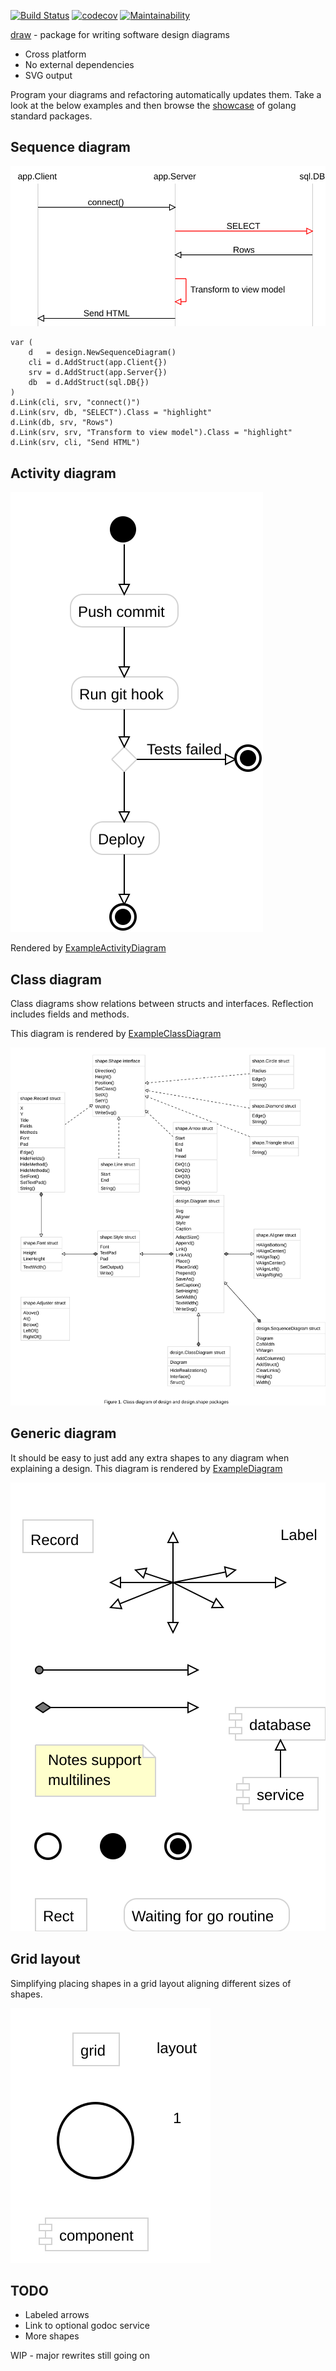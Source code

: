 [![Build Status](https://travis-ci.org/gregoryv/draw.svg?branch=master)](https://travis-ci.org/gregoryv/draw)
[![codecov](https://codecov.io/gh/gregoryv/draw/branch/master/graph/badge.svg)](https://codecov.io/gh/gregoryv/draw)
[![Maintainability](https://api.codeclimate.com/v1/badges/b0001c5ba7cd098b183d/maintainability)](https://codeclimate.com/github/gregoryv/draw/maintainability)

[draw](https://godoc.org/github.com/gregoryv/draw) - package for writing software design diagrams

- Cross platform
- No external dependencies
- SVG output

Program your diagrams and refactoring automatically updates them.
Take a look at the below examples and then browse the [showcase](./showcase/README.md) of golang standard packages.

## Sequence diagram

<img src="shape/design/img/app_sequence_diagram.svg">

    var (
        d   = design.NewSequenceDiagram()
        cli = d.AddStruct(app.Client{})
        srv = d.AddStruct(app.Server{})
        db  = d.AddStruct(sql.DB{})
    )
    d.Link(cli, srv, "connect()")
    d.Link(srv, db, "SELECT").Class = "highlight"
    d.Link(db, srv, "Rows")
    d.Link(srv, srv, "Transform to view model").Class = "highlight"
    d.Link(srv, cli, "Send HTML")

## Activity diagram

<img src="shape/design/img/activity_diagram.svg">

Rendered by
[ExampleActivityDiagram](https://godoc.org/github.com/gregoryv/draw/shape/design/#example-ActivityDiagram)

## Class diagram

Class diagrams show relations between structs and
interfaces. Reflection includes fields and methods.

This diagram is rendered by
[ExampleClassDiagram](https://godoc.org/github.com/gregoryv/draw/shape/design/#example-ClassDiagram)

<img src="shape/design/img/class_example.svg" style="width: 500"/>

## Generic diagram

It should be easy to just add any extra shapes to any diagram when explaining a design.
This diagram is rendered by
[ExampleDiagram](https://godoc.org/github.com/gregoryv/draw/shape/design/#example-Diagram)

![](shape/design/img/diagram_example.svg)


## Grid layout

Simplifying placing shapes in a grid layout aligning different sizes of shapes.

![](shape/design/img/grid_layout.svg)


## TODO

- Labeled arrows
- Link to optional godoc service
- More shapes

WIP - major rewrites still going on

